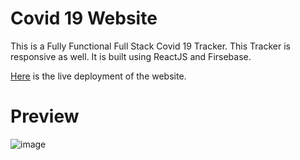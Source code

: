 # Covid 19 Website

This is a Fully Functional Full Stack Covid 19 Tracker. This Tracker is responsive as well. It is built using ReactJS and Firsebase.

[Here](https://covid19-website-6d2a6.web.app/) is the live deployment of the website.

# Preview

![image](https://user-images.githubusercontent.com/40187625/133163530-f3bb8fbb-e97c-4e0d-ac1c-802a5840b710.png)

